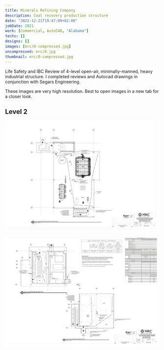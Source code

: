 ```yaml
---
title: Minerals Refining Company
description: Coal recovery production structure
date: "2022-12-21T19:47:09+02:00"
jobDate: 2021
work: [Commercial, AutoCAD, "Alabama"]
techs: []
designs: []
images: [mrc/0-compressed.jpg]
uncompressed: mrc/0.jpg
thumbnail: mrc/0-compressed.jpg
---
```


Life Safety and IBC
Review of 4-level open-air, minimally-manned, heavy industrial structure. I completed reviews
and Autocad drawings in conjunction with Segars Engineering.

These images are very high resolution. Best to open images in a new tab for a closer look.

## Level 2

<div class="zoom">
<a href="1.jpg">

![1](1-compressed.jpg)

</a>
</div>

<div class="zoom">
<a href="2.jpg">

![2](2-compressed.jpg)

</a>
</div>
